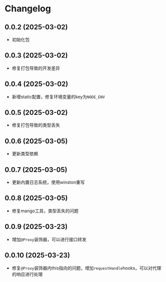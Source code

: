 # Changelog

## 0.0.2 (2025-03-02)
- 初始化包

## 0.0.3 (2025-03-02)
- 修复打包导致的开发差异

## 0.0.4 (2025-03-02)
- 新增static配置，修复环境变量的key为`NODE_ENV`

## 0.0.5 (2025-03-02)
- 修复打包导致的类型丢失

## 0.0.6 (2025-03-05)
- 更新类型依赖

## 0.0.7 (2025-03-05)
- 更新内置日志系统，使用winston重写

## 0.0.8 (2025-03-05)
- 修复mango工具，类型丢失的问题

## 0.0.9 (2025-03-23)
- 增加`@Proxy`装饰器，可以进行接口转发

## 0.0.10 (2025-03-23)
- 修复`@Proxy`装饰器内this指向的问题，增加`requestHandle`hooks，可以对代理的响应进行处理